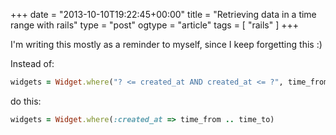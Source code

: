 +++
date = "2013-10-10T19:22:45+00:00"
title = "Retrieving data in a time range with rails"
type = "post"
ogtype = "article"
tags = [ "rails" ]
+++

I'm writing this mostly as a reminder to myself, since I keep forgetting this :)

Instead of:

```ruby
widgets = Widget.where("? <= created_at AND created_at <= ?", time_from, time_to)
```

do this:

```ruby
widgets = Widget.where(:created_at => time_from .. time_to)
```
